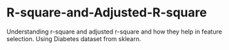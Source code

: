 # R-square-and-Adjusted-R-square
Understanding r-square and adjusted r-square and how they help in feature selection. Using Diabetes dataset from sklearn.
